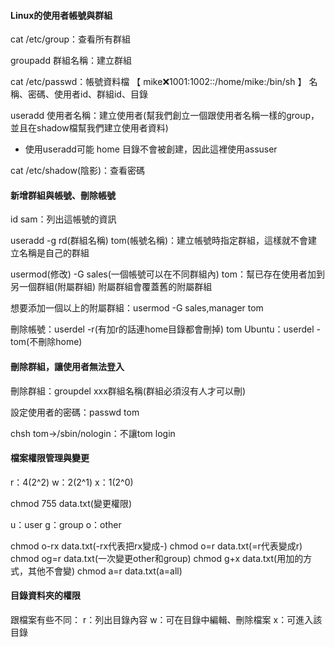 
#### Linux的使用者帳號與群組

cat /etc/group：查看所有群組

groupadd 群組名稱：建立群組

cat /etc/passwd：帳號資料檔
【 mike:x:1001:1002::/home/mike:/bin/sh 】
名稱、密碼、使用者id、群組id、目錄

useradd 使用者名稱：建立使用者(幫我們創立一個跟使用者名稱一樣的group，並且在shadow檔幫我們建立使用者資料)

* 使用useradd可能 home 目錄不會被創建，因此這裡使用assuser

cat /etc/shadow(陰影)：查看密碼

#### 新增群組與帳號、刪除帳號

id sam：列出這帳號的資訊

useradd -g rd(群組名稱) tom(帳號名稱)：建立帳號時指定群組，這樣就不會建立名稱是自己的群組

usermod(修改) -G sales(一個帳號可以在不同群組內) tom：幫已存在使用者加到另一個群組(附屬群組)
附屬群組會覆蓋舊的附屬群組

想要添加一個以上的附屬群組：usermod -G sales,manager tom

刪除帳號：userdel -r(有加r的話連home目錄都會刪掉) tom
Ubuntu：userdel - tom(不刪除home)

#### 刪除群組，讓使用者無法登入

刪除群組：groupdel xxx群組名稱(群組必須沒有人才可以刪)

設定使用者的密碼：passwd tom

chsh tom->/sbin/nologin：不讓tom login

#### 檔案權限管理與變更

r：4(2^2)
w：2(2^1)
x：1(2^0)


chmod 755 data.txt(變更權限)

u：user
g：group
o：other

chmod o-rx data.txt(-rx代表把rx變成-)
chmod o=r data.txt(=r代表變成r)
chmod og=r data.txt(一次變更other和group)
chmod g+x data.txt(用加的方式，其他不會變)
chmod a=r data.txt(a=all)

#### 目錄資料夾的權限

跟檔案有些不同：
r：列出目錄內容
w：可在目錄中編輯、刪除檔案
x：可進入該目錄



